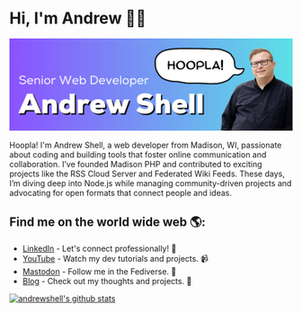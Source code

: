 # Hi, I'm Andrew 👋🏻

<img src="https://raw.githubusercontent.com/andrewshell/andrewshell/master/banner.png" alt="banner that says Andrew Shell, Senior Web Developer, and a photo of Andrew with a text bubble saying Hoopla!">

Hoopla! I'm Andrew Shell, a web developer from Madison, WI, passionate about coding and building tools that foster online communication and collaboration. I’ve founded Madison PHP and contributed to exciting projects like the RSS Cloud Server and Federated Wiki Feeds. These days, I’m diving deep into Node.js while managing community-driven projects and advocating for open formats that connect people and ideas.


## Find me on the world wide web 🌎:

- [LinkedIn](https://www.linkedin.com/in/andrewshell/) - Let's connect professionally! 💼  
- [YouTube](https://www.youtube.com/@AndrewShellDev) - Watch my dev tutorials and projects. 📹  
- [Mastodon](https://indieweb.social/@andrewshell) - Follow me in the Fediverse. 🐘  
- [Blog](https://blog.andrewshell.org/) - Check out my thoughts and projects. 📝  

<p align="left">
  <a href="https://github.com/andrewshell"><img src="https://github-readme-stats.vercel.app/api?username=andrewshell&show_icons=true&hide_border=true" alt="andrewshell's github stats"></a>
</p>